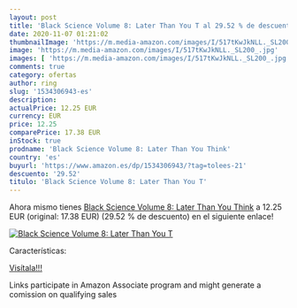 ```yaml
---
layout: post
title: 'Black Science Volume 8: Later Than You T al 29.52 % de descuento'
date: 2020-11-07 01:21:02
thumbnailImage: 'https://m.media-amazon.com/images/I/517tKwJkNLL._SL200_.jpg'
image: 'https://m.media-amazon.com/images/I/517tKwJkNLL._SL200_.jpg'
images: [ 'https://m.media-amazon.com/images/I/517tKwJkNLL._SL200_.jpg' ]
comments: true
category: ofertas
author: ring
slug: '1534306943-es'
description:
actualPrice: 12.25 EUR
currency: EUR
price: 12.25
comparePrice: 17.38 EUR
inStock: true
prodname: 'Black Science Volume 8: Later Than You Think'
country: 'es'
buyurl: 'https://www.amazon.es/dp/1534306943/?tag=tolees-21'
descuento: '29.52'
titulo: 'Black Science Volume 8: Later Than You T'
---
```


Ahora mismo tienes [Black Science Volume 8: Later Than You Think](https://www.amazon.es/dp/1534306943/?tag=tolees-21) a 12.25 EUR (original: 17.38 EUR) (29.52 %  de descuento) en el siguiente enlace!

[![Black Science Volume 8: Later Than You T](https://m.media-amazon.com/images/I/517tKwJkNLL._SL200_.jpg)](https://www.amazon.es/dp/1534306943/?tag=tolees-21)

Características:


[Visítala!!!](https://www.amazon.es/dp/1534306943/?tag=tolees-21)

Links participate in Amazon Associate program and might generate a comission on qualifying sales
